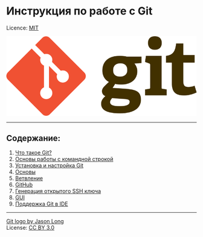 # Инструкция по работе с Git

Licence: [MIT][license]

![Git logo][logo]

---

## Содержание:
1. [Что такое Git?][chapter_1]
2. [Основы работы с командной строкой][chapter_2]
3. [Установка и настройка Git][chapter_3]
4. [Основы][chapter_4]
5. [Ветвление][chapter_5]
6. [GitHub][chapter_6]
7. [Генерация открытого SSH ключа][chapter_7]
8. [GUI][chapter_8]
9. [Поддержка Git в IDE][chapter_9]


---

[Git logo by Jason Long][logo author] <br> 
License: [CC BY 3.0][logo license]

[license]: /license.md
[logo]: /assets/Git_logo.png "git logo"
[chapter_1]: /about.md
[chapter_2]: /console.md
[chapter_3]: /setup.md
[chapter_4]: /base.md
[chapter_5]: /branch.md
[chapter_6]: /github.md
[chapter_7]: /ssh.md
[chapter_8]: /gui.md
[chapter_9]: /ide.md
[logo author]: http://git-scm.com/downloads/logos 
[logo license]: https://creativecommons.org/licenses/by/3.0/deed.ru 